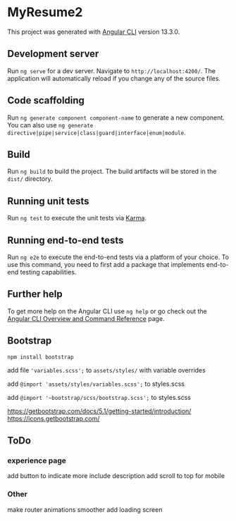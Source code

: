# MyResume2

This project was generated with [Angular CLI](https://github.com/angular/angular-cli) version 13.3.0.

## Development server

Run `ng serve` for a dev server. Navigate to `http://localhost:4200/`. The application will automatically reload if you change any of the source files.

## Code scaffolding

Run `ng generate component component-name` to generate a new component. You can also use `ng generate directive|pipe|service|class|guard|interface|enum|module`.

## Build

Run `ng build` to build the project. The build artifacts will be stored in the `dist/` directory.

## Running unit tests

Run `ng test` to execute the unit tests via [Karma](https://karma-runner.github.io).

## Running end-to-end tests

Run `ng e2e` to execute the end-to-end tests via a platform of your choice. To use this command, you need to first add a package that implements end-to-end testing capabilities.

## Further help

To get more help on the Angular CLI use `ng help` or go check out the [Angular CLI Overview and Command Reference](https://angular.io/cli) page.

## Bootstrap

`npm install bootstrap`

add file `'variables.scss';` to `assets/styles/` with variable overrides

add `@import 'assets/styles/variables.scss';` to styles.scss

add `@import '~bootstrap/scss/bootstrap.scss';` to styles.scss

https://getbootstrap.com/docs/5.1/getting-started/introduction/
https://icons.getbootstrap.com/

## ToDo

### experience page
add button to indicate more
include description
add scroll to top for mobile

### Other
make router animations smoother
add loading screen